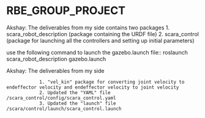 # RBE_GROUP_PROJECT

Akshay: 
        The deliverables from my side contains two packages
            1. scara_robot_description (package containing the URDF file)
            2. scara_control (package for launching all the controllers and setting up initial parameters)
            
use the following command to launch the gazebo.launch file:: roslaunch scara_robot_description gazebo.launch  

Akshay: 
        The deliverables from my side
                
                1. "vel_kin" package for converting joint velocity to endeffector velocity and endeffector velocity to joint velocity
                2. Updated the "YAML" file /scara_control/config/scara_control.yaml
                3. Updated the "launch" file /scara/control/launch/scara_control.launch


